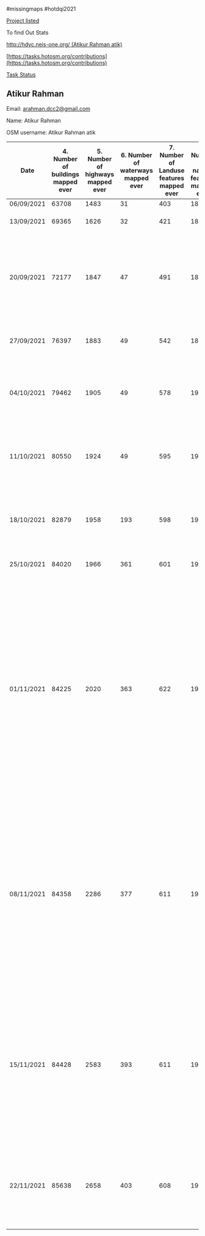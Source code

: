 
#missingmaps #hotdqi2021

[Project listed](https://docs.google.com/spreadsheets/d/1v4fNOpFSlKZ3X9dMKJSZLvCgu-kHupqcfmjcGeqFrQc/edit#gid=0)

To find Out Stats

[http://hdyc.neis-one.org/ (Atikur Rahman atik)](http://hdyc.neis-one.org/?Atikur%20Rahman%20atik)

[https://tasks.hotosm.org/contributions](https://tasks.hotosm.org/contributions)

[Task Status](https://arahmandc.github.io/interns21/tasks/)

## Atikur Rahman

Email: arahman.dcc2@gmail.com

Name: Atikur Rahman

OSM username: Atikur Rahman atik

Date | 4. Number of buildings mapped ever | 5. Number of highways mapped ever | 6. Number of waterways mapped ever | 7. Number of Landuse features mapped ever | 8. Number of natural features mapped ever | 9. Number of tasks mapped ever | 10. Number of task validated ever | Number of hours worked in previous week | Please describe any reflections you have about last week | Time 
---- | ---------------------------------- | --------------------------------- | ---------------------------------- | ----------------------------------------- | ----------------------------------------- | ------------------------------ | --------------------------------- | --------------------------------------- | -------------------------------------------------------- | ----------------
06/09/2021 | 63708 | 1483 | 31 | 403 | 1808 | 346 | 375 | N/A | N/A | 00:00
13/09/2021 | 69365 | 1626 | 32 | 421 | 1823 | 421 | 375 | 40 | Learned new changes on Id Editor | 00:00
20/09/2021 | 72177 | 1847 | 47 | 491 | 1877 | 453 | 375 | 40 | I learned about community working groups from Pete Masters, And also learned the difference between bridge ford culvert from Becky Candy. | 98:05
27/09/2021 | 76397 | 1883 | 49 | 542 | 1891 | 565 | 692 | 40 | This week I learned about using of Mapathoner plugin. | 104:12
04/10/2021 | 79462 | 1905 | 49 | 578 | 1906 | 630 | 920 | 40 | This week i Learned about keep Right, Osmose, OSM inspector and other Quality Assurance Tools. | 115: 34
11/10/2021 | 80550 | 1924 | 49 | 595 | 1930 | 632 | 1123 | 40 | This week I got to know how OpenStreetMap helps in Humanitarian sectors, why we are mapping on Zambia. | 116: 02
18/10/2021 | 82879 | 1958 | 193 | 598 | 1964 | 687 | 1558 | 40 | This week I learned how to make decisions where to map by disaster ninja and how to validate by OSMCha. | 119: 54
25/10/2021 | 84020 | 1966 | 361 | 601 | 1972 | 813 | 1806 | 40 | This week I learned basic QGIS. | 123: 33
01/11/2021 | 84225 | 2020 | 363 | 622 | 1974 | 814 | 2001 | 40 | last week I was meet with Md. Samsul arafin and Yves Emmanuel for a coffee chat . We were talking about OpenStreetMap, our future plan, and local culture. it was so fun. Also, I was attend Open Mapping Hub Asia Pacific Map and Chat Hour. More than 40 people were joined there. Mikko Tamura, Asia, and the Pacific Regional Hub Community Manager share about community activity and other things. | 126: 01
08/11/2021 | 84358 | 2286 | 377 | 611 | 1975 | 820 | 2187 | 40 | Last week I learned about UMap and OverPass-turbo. Also Last week I was meet with Yves Emmanuel, Sandhya Upadhyay, and Chisom for a coffee chat. We discussed our hobbies, validation, future career paths, scholarship opportunities, and the upcoming festival in Nepal. It was a fun-filled chat. | 130: 52
15/11/2021 | 84428 | 2583 | 393 | 611 | 1974 | 840 | 2418 | 40 | Last week I learned about Mobile data and Field data collection tools and RapiD Editor & Map With AI. Last week I was meet with Coby Jacela, Lucy Fondo, and Racky for a coffee chat. We were talking about OpenStreetMap, our future plan, and local culture. | 131: 05
22/11/2021 | 85638 | 2658 | 403 | 608 | 1981 | 884 | 2658 | 40 | Last week I learned about OSM 3rd Validation. Also, I attended many sessions on State of the map Africa 2021 Online and learn many things about | 132; 39